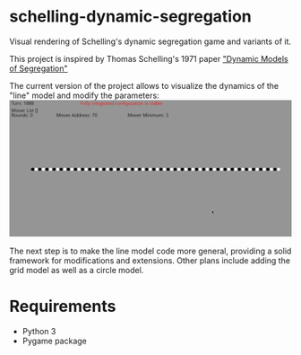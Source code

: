 # schelling-dynamic-segregation
Visual rendering of Schelling's dynamic segregation game and variants of it.

This project is inspired by Thomas Schelling's 1971 paper ["Dynamic Models of Segregation"](https://www.stat.berkeley.edu/~aldous/157/Papers/Schelling_Seg_Models.pdf)

The current version of the project allows to visualize the dynamics of the "line" model and modify the parameters: 
![alt text](https://github.com/youcefm/schelling-dynamic-segregation/blob/master/segregation_game_demo2.gif)

The next step is to make the line model code more general, providing a solid framework for modifications and extensions. Other plans include adding the grid model as well as a circle model.

# Requirements
- Python 3
- Pygame package
